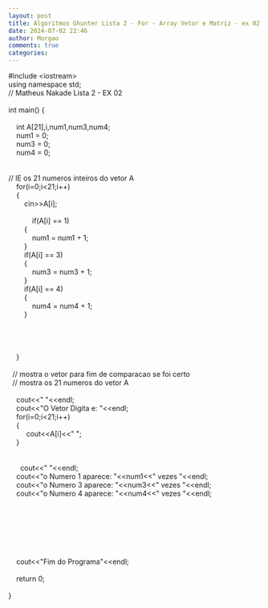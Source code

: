 ```yaml
---
layout: post
title: Algoritmos Ghunter Lista 2 - For - Array Vetor e Matriz - ex 02
date: 2024-07-02 22:46
author: Morgao
comments: true
categories:
---
```

#include &lt;iostream&gt;<br />using namespace std;<br />// Matheus Nakade Lista 2 - EX 02<br /><br />int main() { <br /><br />&nbsp;&nbsp;&nbsp; int A[21],i,num1,num3,num4;<br />&nbsp;&nbsp;&nbsp; num1 = 0;<br />&nbsp;&nbsp;&nbsp; num3 = 0;<br />&nbsp;&nbsp;&nbsp; num4 = 0;<br />&nbsp;&nbsp; <br />&nbsp; <br />// lE os 21 numeros inteiros do vetor A<br />&nbsp;&nbsp;&nbsp; for(i=0;i&lt;21;i++)<br />&nbsp;&nbsp;&nbsp; {&nbsp;&nbsp;&nbsp;&nbsp; <br />&nbsp;&nbsp;&nbsp;&nbsp;&nbsp;&nbsp;&nbsp; cin&gt;&gt;A[i]; <br />&nbsp;&nbsp;&nbsp;&nbsp;&nbsp;&nbsp;&nbsp;&nbsp;&nbsp;&nbsp; <br />&nbsp;&nbsp; &nbsp;&nbsp;&nbsp;&nbsp;&nbsp;&nbsp;&nbsp;&nbsp; if(A[i] == 1)<br />&nbsp;&nbsp; &nbsp;&nbsp;&nbsp; &nbsp;{<br />&nbsp;&nbsp; &nbsp;&nbsp;&nbsp; &nbsp;&nbsp;&nbsp; &nbsp;num1 = num1 + 1;<br />&nbsp;&nbsp; &nbsp;&nbsp;&nbsp; &nbsp;}<br />&nbsp;&nbsp; &nbsp;&nbsp;&nbsp; &nbsp;if(A[i] == 3)<br />&nbsp;&nbsp; &nbsp;&nbsp;&nbsp; &nbsp;{<br />&nbsp;&nbsp; &nbsp;&nbsp;&nbsp; &nbsp;&nbsp;&nbsp; &nbsp;num3 = num3 + 1;<br />&nbsp;&nbsp; &nbsp;&nbsp;&nbsp; &nbsp;}<br />&nbsp;&nbsp; &nbsp;&nbsp;&nbsp; &nbsp;if(A[i] == 4)<br />&nbsp;&nbsp; &nbsp;&nbsp;&nbsp; &nbsp;{<br />&nbsp;&nbsp; &nbsp;&nbsp;&nbsp; &nbsp;&nbsp;&nbsp; &nbsp;num4 = num4 + 1;<br />&nbsp;&nbsp; &nbsp;&nbsp;&nbsp; &nbsp;}&nbsp;&nbsp; <br />&nbsp; <br />&nbsp;&nbsp; &nbsp;&nbsp;&nbsp; &nbsp; <br /><br />&nbsp; <br />&nbsp;&nbsp;&nbsp; }&nbsp; <br /><br />&nbsp; // mostra o vetor para fim de comparacao se foi certo<br />&nbsp; // mostra os 21 numeros do vetor A<br /><br />&nbsp;&nbsp;&nbsp; cout&lt;&lt;" "&lt;&lt;endl;&nbsp; <br />&nbsp;&nbsp;&nbsp; cout&lt;&lt;"O Vetor Digita e: "&lt;&lt;endl;&nbsp; <br />&nbsp;&nbsp;&nbsp; for(i=0;i&lt;21;i++)<br />&nbsp;&nbsp;&nbsp; {&nbsp;&nbsp;&nbsp; <br />&nbsp;&nbsp;&nbsp;&nbsp;&nbsp;&nbsp;&nbsp;&nbsp; cout&lt;&lt;A[i]&lt;&lt;" ";&nbsp;&nbsp; <br />&nbsp;&nbsp;&nbsp; }<br />&nbsp; <br /><br />&nbsp;&nbsp;&nbsp; &nbsp; cout&lt;&lt;" "&lt;&lt;endl;<br />&nbsp;&nbsp;&nbsp; cout&lt;&lt;"o Numero 1 aparece: "&lt;&lt;num1&lt;&lt;" vezes "&lt;&lt;endl;<br />&nbsp;&nbsp;&nbsp; cout&lt;&lt;"o Numero 3 aparece: "&lt;&lt;num3&lt;&lt;" vezes "&lt;&lt;endl;<br />&nbsp;&nbsp;&nbsp; cout&lt;&lt;"o Numero 4 aparece: "&lt;&lt;num4&lt;&lt;" vezes "&lt;&lt;endl;<br />&nbsp;&nbsp; <br />&nbsp;&nbsp;&nbsp;&nbsp;&nbsp; <br /><br /><br />&nbsp; <br />&nbsp; <br />&nbsp; <br />&nbsp;&nbsp; &nbsp;cout&lt;&lt;"Fim do Programa"&lt;&lt;endl;<br />&nbsp; <br />&nbsp;&nbsp;&nbsp; return 0;<br /><br />} <br /><br />
